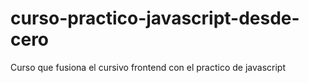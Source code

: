 # curso-practico-javascript-desde-cero
Curso que fusiona el cursivo frontend con el practico de javascript
